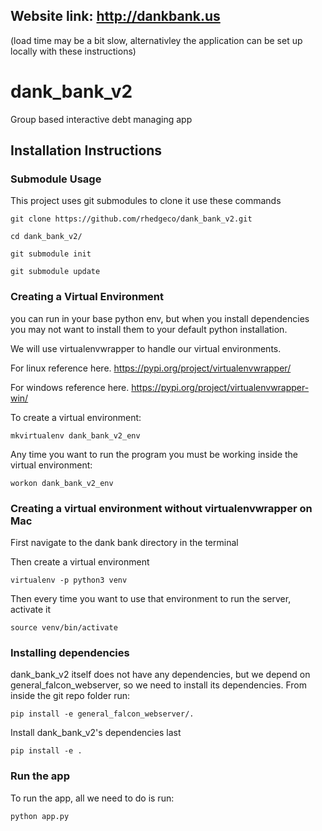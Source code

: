 ## Website link: http://dankbank.us
(load time may be a bit slow, alternativley the application can be set up locally with these instructions)
# dank_bank_v2
Group based interactive debt managing app

## Installation Instructions

### Submodule Usage
This project uses git submodules to clone it use these commands
```
git clone https://github.com/rhedgeco/dank_bank_v2.git
```
```
cd dank_bank_v2/
```
```
git submodule init
```
```
git submodule update
```

### Creating a Virtual Environment
you can run in your base python env, but when you install dependencies you may not want to install them to your
default python installation.

We will use virtualenvwrapper to handle our virtual environments.

For linux reference here. https://pypi.org/project/virtualenvwrapper/

For windows reference here. https://pypi.org/project/virtualenvwrapper-win/

To create a virtual environment:
```
mkvirtualenv dank_bank_v2_env
```
Any time you want to run the program you must be working inside the virtual environment:
```
workon dank_bank_v2_env
```
### Creating a virtual environment without virtualenvwrapper on Mac
First navigate to the dank bank directory in the terminal

Then create a virtual environment
```
virtualenv -p python3 venv
```
Then every time you want to use that environment to run the server, activate it
```
source venv/bin/activate
```
### Installing dependencies
dank_bank_v2 itself does not have any dependencies, but we depend on general_falcon_webserver, so we need to install
its dependencies. From inside the git repo folder run:
```
pip install -e general_falcon_webserver/.
```
Install dank_bank_v2's dependencies last
```
pip install -e .
```

### Run the app
To run the app, all we need to do is run:
```
python app.py
```
